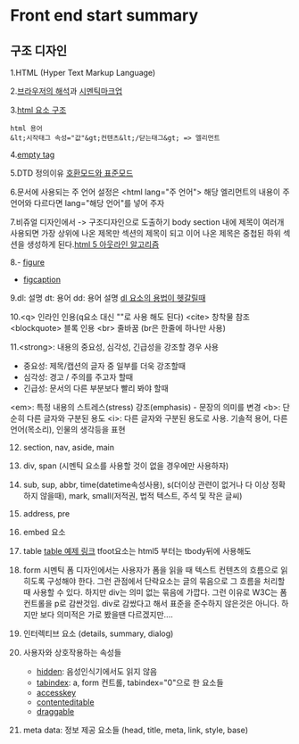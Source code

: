 # Front end start summary

## 구조 디자인 
1.HTML (Hyper Text Markup Language)
    
2.[브라우저의 해석](http://d2.naver.com/helloworld/59361)과 [시멘틱마크업](http://webclub.tistory.com/275)  

3.[html 요소 구조](https://developer.mozilla.org/ko/docs/Learn/HTML/Introduction_to_HTML/Getting_started#HTML_%EC%9A%94%EC%86%8C(Element)%EC%9D%98_%EA%B5%AC%EC%A1%B0)
    
    html 용어
    &lt;시작태그 속성="값"&gt;컨텐츠&lt;/닫는태그&gt; => 엘리먼트
    
4.[empty tag](https://developer.mozilla.org/en-US/docs/Glossary/Empty_element)
    
5.DTD 정의이유
    [호환모드와 표준모드](https://developer.mozilla.org/ko/docs/Web/HTML/Quirks_Mode_and_Standards_Mode)
    
6.문서에 사용되는 주 언어 설정은 &lt;html lang="주 언어"&gt;
  해당 엘리먼트의 내용이 주 언어와 다르다면 lang="해당 언어"를 넣어 주자

7.비쥬얼 디자인에서 -> 구조디자인으로 도출하기
  body section 내에 제목이 여러개 사용되면 가장 상위에 나온 제목만 섹션의 제목이 되고 이어 나온 제목은 중첩된 하위 섹션을 생성하게 된다.[html 5 아웃라인 알고리즘](https://developer.mozilla.org/ko/docs/Web/HTML/HTML5_%EB%AC%B8%EC%84%9C%EC%9D%98_%EC%84%B9%EC%85%98%EA%B3%BC_%EC%9C%A4%EA%B3%BD)

8.- [figure](https://developer.mozilla.org/ko/docs/Web/HTML/Element/figure)
  - [figcaption](https://developer.mozilla.org/ko/docs/Web/HTML/Element/figcaption)

9.dl: 설명
  dt: 용어
  dd: 용어 설명
  [dl 요소의 용법이 헷갈릴때](http://hashcode.co.kr/questions/5358/dldescription-list%EC%9A%94%EC%86%8C%EC%9D%98-%EC%9A%A9%EB%B2%95%EC%9D%B4-%ED%97%B7%EA%B0%88%EB%A6%BD%EB%8B%88%EB%8B%A4)

10.&lt;q&gt; 인라인 인용(q요소 대신 ""로 사용 해도 된다)
   &lt;cite&gt; 창착물 참조
   &lt;blockquote&gt; 블록 인용
   &lt;br&gt; 줄바꿈 (br은 한줄에 하나만 사용)

11.&lt;strong&gt;: 내용의 중요성, 심각성, 긴급성을 강조할 경우 사용

   - 중요성: 제목/캡션의 글자 중 일부를 더욱 강조할때
   - 심각성: 경고 / 주의를 주고자 할때
   - 긴급성: 문서의 다른 부분보다 빨리 봐야 할때
   
   &lt;em&gt;: 특정 내용의 스트레스(stress) 강조(emphasis) - 문장의 의미를 변경
   &lt;b&gt;: 단순히 다른 글자와 구분된 용도
   &lt;i&gt;: 다른 글자와 구분된 용도로 사용. 기솔적 용어, 다른 언어(목소리), 인물의 생각등을 표현
    
12. section, nav, aside, main

13. div, span (시멘틱 요소를 사용할 것이 없을 경우에만 사용하자)
    
14. sub, sup, abbr, time(datetime속성사용), s(더이상 관련이 없거나 다 이상 정확하지 않을때), mark, small(저적권, 법적 텍스트, 주석 및 작은 글씨)
    
15. address, pre

16. embed 요소

17. table
    [table 예제 링크](http://www.daum.net)
    tfoot요소는 html5 부터는 tbody뒤에 사용해도

18. form
    시멘틱 폼 디자인에서는 사용자가 폼을 읽을 때 텍스트 컨텐츠의 흐름으로 읽히도록 구성해야 한다.
    그런 관점에서 단락요소는 글의 묶음으로 그 흐름을 처리할 때 사용할 수 있다.
    하지만 div는 의미 없는 묶음에 가깝다.
    그런 이유로 W3C는 폼 컨트롤을 p로 감싼것임.
    div로 감쌌다고 해서 표준을 준수하지 않은것은 아니다.
    하지만 보다 의미적은 가로 봤을땐 다르겠지만....

19. 인터렉티브 요소 (details, summary, dialog)

20. 사용자와 상호작용하는 속성들
    - [hidden](https://developer.mozilla.org/ko/docs/Web/HTML/Global_attributes/hidden): 음성인식기에서도 읽지 않음
    - [tabindex](https://developer.mozilla.org/ko/docs/Web/HTML/Global_attributes/tabindex): a, form 컨트롤, tabindex="0"으로 한 요소들
    - [accesskey](https://developer.mozilla.org/ko/docs/Web/HTML/Global_attributes/accesskey)
    - [contenteditable](https://developer.mozilla.org/ko/docs/Web/HTML/Global_attributes/contenteditable)
    - [draggable](https://developer.mozilla.org/ko/docs/Web/HTML/Global_attributes/draggable)

21. meta data: 정보 제공 요소들 (head, title, meta, link, style, base)

